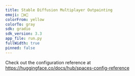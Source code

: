 ```yaml
---
title: Stable Diffusion Multiplayer Outpainting 
emoji: 👥⚙️🎨
colorFrom: yellow
colorTo: gray
sdk: gradio
sdk_version: 3.3
app_file: run.py
fullWidth: true
pinned: false
---
```


Check out the configuration reference at https://huggingface.co/docs/hub/spaces-config-reference
